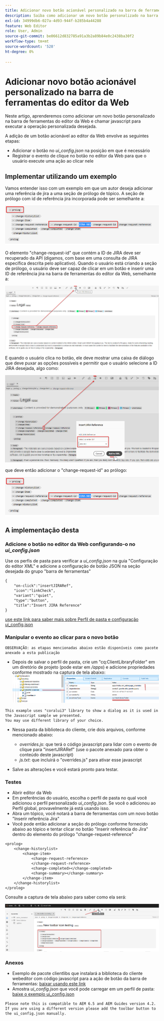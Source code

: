 ```yaml
---
title: Adicionar novo botão acionável personalizado na barra de ferramentas do editor da Web
description: Saiba como adicionar um novo botão personalizado na barra de ferramentas do editor da Web e chamar javascript para personalizá-lo.
exl-id: 34999db6-027a-4d93-944f-b285b4a44288
feature: Web Editor
role: User, Admin
source-git-commit: be06612d832785a91a3b2a89b84e0c2438ba30f2
workflow-type: tm+mt
source-wordcount: '528'
ht-degree: 0%

---
```


# Adicionar novo botão acionável personalizado na barra de ferramentas do editor da Web

Neste artigo, aprenderemos como adicionar um novo botão personalizado na barra de ferramentas do editor da Web e chamar javascript para executar a operação personalizada desejada.

A adição de um botão acionável ao editor da Web envolve as seguintes etapas:
- Adicionar o botão no *ui_config.json* na posição em que é necessário
- Registrar o evento de clique no botão no editor da Web para que o usuário execute uma ação ao clicar nele


## Implementar utilizando um exemplo

Vamos entender isso com um exemplo em que um autor deseja adicionar uma referência de jira a uma seção de prólogo de tópico. A seção de prólogo com id de referência jira incorporada pode ser semelhante a:

![Seção de prólogo com referência de ID JIRA](../../../assets/authoring/webeditor-add-customtoolbarbutton-prolog-sample.png)

O elemento &quot;change-request-id&quot; que contém a ID de JIRA deve ser recuperado da API (digamos, com base em uma consulta de JIRA específica descrita pelo aplicativo). Quando o usuário está criando a seção de prólogo, o usuário deve ser capaz de clicar em um botão e inserir uma ID de referência jira na barra de ferramentas do editor da Web, semelhante a:

![Seção Prolog - adicionar referência JIRA](../../../assets/authoring/webeditor-add-customtoolbarbutton-prolog-insertjirareference.png)

E quando o usuário clica no botão, ele deve mostrar uma caixa de diálogo que deve puxar as opções possíveis e permitir que o usuário selecione a ID JIRA desejada, algo como:

![Caixa de diálogo Adicionar ID JIRA da seção Prolog](../../../assets/authoring/webeditor-add-customtoolbarbutton-prolog-insertjirareference-dialog.png)

que deve então adicionar o &quot;change-request-id&quot; ao prólogo:

![Seção de prólogo com referência de ID JIRA](../../../assets/authoring/webeditor-add-customtoolbarbutton-prolog-sample.png)



## A implementação desta


### Adicione o botão no editor da Web configurando-o no *ui_config.json*

Use os perfis de pasta para verificar a *ui_config.json* na guia &quot;Configuração do editor XML&quot; e adicione a configuração de botão JSON na seção desejada do grupo &quot;barra de ferramentas&quot;

```
{
    "on-click":"insertJIRARef",
    "icon":"linkCheck",
    "variant":"quiet",
    "type":"button",
    "title":"Insert JIRA Reference"
}
```

[use este link para saber mais sobre Perfil de pasta e configuração ui_config.json](https://experienceleague.adobe.com/docs/experience-manager-guides-learn/videos/advanced-user-guide/editor-configuration.html?lang=en)


### Manipular o evento ao clicar para o novo botão

    OBSERVAÇÃO: as etapas mencionadas abaixo estão disponíveis como pacote anexado a esta publicação


- Depois de salvar o perfil de pasta, crie um &quot;cq:ClientLibraryFolder&quot; em um diretório de projeto (pode estar em */apps*) e adicione propriedades conforme mostrado na captura de tela abaixo:
  ![Configurações da biblioteca do cliente para o editor da Web](../../../assets/authoring/webeditor-add-customtoolbarbutton-clientlibrarysettings.png)

```
This example uses "coralui3" library to show a dialog as it is used in the Javascript sample we presented.
You may use different library of your choice.
```

- Nessa pasta da biblioteca do cliente, crie dois arquivos, conforme mencionado abaixo:
   - *overrides.js*: que terá o código javascript para lidar com o evento de clique para &quot;insertJIRARef&quot; (use o pacote anexado para obter o conteúdo deste javascript)
   - *js.txt*: que incluirá o &quot;overrides.js&quot; para ativar esse javascript

- Salve as alterações e você estará pronto para testar.


### Testes

- Abrir editor da Web
- Em preferências do usuário, escolha o perfil de pasta no qual você adicionou o perfil personalizado *ui_config.json*. Se você o adicionou ao Perfil global, provavelmente já está usando isso.
- Abra um tópico, você notará a barra de ferramentas com um novo botão &quot;Inserir referência Jira&quot;
- Você pode então adicionar a seção do prólogo conforme fornecido abaixo ao tópico e tentar clicar no botão &quot;Inserir referência do Jira&quot; dentro do elemento do prólogo &quot;change-request-reference&quot;

```
<prolog>
    <change-historylist>
        <change-item>
            <change-request-reference>
            </change-request-reference>
            <change-completed></change-completed>
            <change-summary></change-summary>
        </change-item>
    </change-historylist>
</prolog>
```

Consulte a captura de tela abaixo para saber como ela será:

![Botão Testar novo](../../../assets/authoring/webeditor-add-customtoolbarbutton-testing.png)


### Anexos

- Exemplo de pacote clientlibs que instalará a biblioteca do cliente webeditor com código javascript para a ação de botão da barra de ferramentas: [baixar usando este link](../../../assets/authoring/webeditor-addbuttonontoolbar-insertjira-clientlib.zip)
- Amostra *ui_config.json* que você pode carregar em um perfil de pasta: [baixe o exemplo ui_config.json](../../../assets/authoring/sample_ui_config_Guides4.2-InsertJiraReference.json)

```
Please note this is compatible to AEM 6.5 and AEM Guides version 4.2.
If you are using a different version please add the toolbar button to the ui_config.json manually.
```
